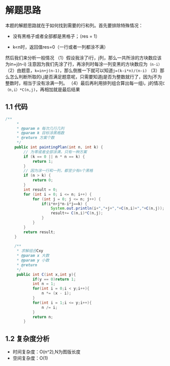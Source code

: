 # 解题思路

本题的解题思路就在于如何找到需要的行和列。首先要排除特殊情况：

* 没有黑格子或者全部都是黑格子；（res = 1）

* k<n时，返回值res=0（一行或者一列都涂不满）

然后我们来分析一般情况
（1）假设我涂了i行，j列，那么一共所涂的方块数应该为in+j(n-i) 注意因为我们先涂了行，再涂列时每涂一列变黑的方块数应为`（n-i）`
（2）由题意，`k=in+j(n-1)`，那么倒推一下就可以知道`j=(k-i*n)/(n-i)`
（3）那么怎么判断所取的i,j是否满足题意呢，只需要知道j是否为整数就行了，因为j不为整数时，相当于没有涂满一列。
（4）最后再利用排列组合算出每一组i，j的情况`C（n,i）*C(n,j)`，再相加就是最后结果

## 1.1 代码

```java
/**
	 * 
	 * @param n 每次几行几列
	 * @param k 目标涂黑格数
	 * @return 方案个数
	 */
	public int paintingPlan(int n, int k) {
		// 为零或者全部涂满，只有一种方案
		if (k == 0 || n * n == k) {
			return 1;
		}
		// 因为涂一行和一列，都至少有n个黑格
		if (n > k) {
			return 0;
		}
		int result = 0;
		for (int i = 0; i <= n; i++) {
			for (int j = 0; j <= n; j++) {
				if(i*n+j*n-i*j==k) {
					System.out.println(i+","+j+","+C(n,i)+","+C(n,j));
					result+= C(n,i)*C(n,j);
				}
			}
		}
		return result;
	}
	
	/**
	 * 求解组合Cxy
	 * @param x 大数
	 * @param y 小数
	 * @return
	 */
	 public int C(int x,int y){
	        if(y == 0)return 1;
	        int n = 1;
	        for(int i = 0;i < y;i++){
	            n *= (x - i);
	        }
	        for(int i = 1;i <= y;i++){
	            n /= i;
	        }
	        return n;
	    }
```

## 1.2 复杂度分析

* 时间复杂度：O(n^2),N为图版长度
* 空间复杂度：O(1)